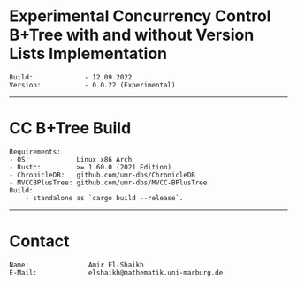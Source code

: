 # Experimental Concurrency Control B+Tree with and without Version Lists Implementation
    Build:             - 12.09.2022
    Version:           - 0.0.22 (Experimental)
---------------------------------------
# CC B+Tree Build
    Requirements:
    - OS:            Linux x86 Arch
    - Rustc:         >= 1.60.0 (2021 Edition)
    - ChronicleDB:   github.com/umr-dbs/ChronicleDB
    - MVCCBPlusTree: github.com/umr-dbs/MVCC-BPlusTree
    Build:
        - standalone as `cargo build --release`.
---------------------------------------
# Contact
    Name:               Amir El-Shaikh
    E-Mail:             elshaikh@mathematik.uni-marburg.de